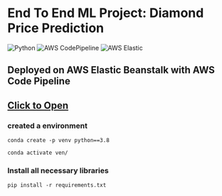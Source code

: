 # End To End ML Project: Diamond Price Prediction 
![Python](https://img.shields.io/badge/Python-3.8-brightgreen.svg) ![AWS CodePipeline](https://img.shields.io/badge/AWS-CodePipeline-blue) ![AWS Elastic](https://img.shields.io/badge/AWS-Elastic_Beanstalk-blue)

## Deployed on AWS Elastic Beanstalk with AWS Code Pipeline

## [Click to Open](http://diamonpricepredictionproject-env.eba-amvmjmgc.us-east-1.elasticbeanstalk.com/)


### created a environment

```
conda create -p venv python==3.8

conda activate ven/
```
### Install all necessary libraries
```
pip install -r requirements.txt
```
